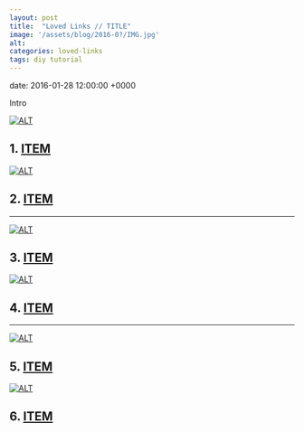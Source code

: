 ```yaml
---
layout: post
title:  "Loved Links // TITLE"
image: '/assets/blog/2016-0?/IMG.jpg'
alt: 
categories: loved-links
tags: diy tutorial
---
```


date:   2016-01-28 12:00:00 +0000

Intro

<div class="row">
	<div class="col-md-6">
		<a href="" title=""><img src="/assets/blog/2016-0?/IMG.jpg" alt="ALT" title=""></a>
		<h2>1. <a href="" title="">ITEM</a></h2>
		<p></p>
	</div>
	<div class="col-md-6">
		<a href="" title=""><img src="/assets/blog/2016-0?/IMG.jpg" alt="ALT" title=""></a>
		<h2>2. <a href="" title="">ITEM</a></h2>
		<p></p>
	</div>
</div>

* * *

<div class="row">
	<div class="col-md-6">
		<a href="" title=""><img src="/assets/blog/2016-0?/IMG.jpg" alt="ALT" title=""></a>
		<h2>3. <a href="" title="">ITEM</a></h2>
		<p></p>
	</div>
	<div class="col-md-6">
		<a href="" title=""><img src="/assets/blog/2016-0?/IMG.jpg" alt="ALT" title=""></a>
		<h2>4. <a href="" title="">ITEM</a></h2>
		<p></p>
	</div>
</div>

* * *

<div class="row">
	<div class="col-md-6">
		<a href="" title=""><img src="/assets/blog/2016-0?/IMG.jpg" alt="ALT" title=""></a>
		<h2>5. <a href="" title="">ITEM</a></h2>
		<p></p>
	</div>
	<div class="col-md-6">
		<a href="" title=""><img src="/assets/blog/2016-0?/IMG.jpg" alt="ALT" title=""></a>
		<h2>6. <a href="" title="">ITEM</a></h2>
		<p></p>
	</div>
</div>
